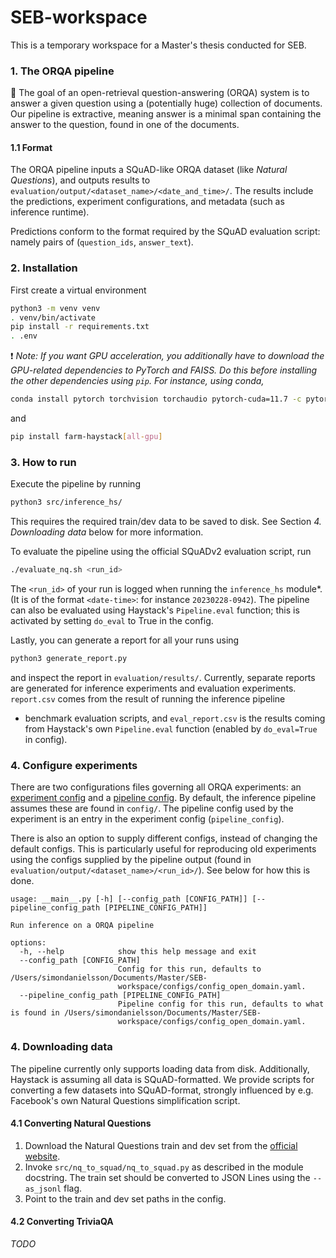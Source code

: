 # SEB-workspace

This is a temporary workspace for a Master's thesis conducted for SEB.

### 1. The ORQA pipeline 

:checkered_flag: The goal of an open-retrieval question-answering (ORQA) system is to answer a given question
using a (potentially huge) collection of documents. Our pipeline is extractive, meaning answer 
is a minimal span containing the answer to the question, found in one of the documents. 


#### 1.1 Format 
The ORQA pipeline inputs a SQuAD-like ORQA dataset (like *Natural Questions*), 
and outputs results to `evaluation/output/<dataset_name>/<date_and_time>/`. The results 
include the predictions, experiment configurations, and metadata (such as inference runtime). 

Predictions conform to the format required by the SQuAD evaluation script: namely pairs of 
(`question_ids`, `answer_text`).

### 2. Installation

First create a virtual environment

```bash
python3 -m venv venv
. venv/bin/activate
pip install -r requirements.txt
. .env
```

:exclamation: *Note: If you want GPU acceleration, you additionally have to download the 
GPU-related dependencies to PyTorch and FAISS. Do this before installing the other dependencies
using `pip`. For instance, using conda,*

```bash
conda install pytorch torchvision torchaudio pytorch-cuda=11.7 -c pytorch -c nvidia
```

and 

```bash
pip install farm-haystack[all-gpu] 
```

### 3. How to run

Execute the pipeline by running 

```bash
python3 src/inference_hs/
```

This requires the required train/dev data to be saved to disk. See Section 
*4. Downloading data* below for more information.   

To evaluate the pipeline using the official SQuADv2 evaluation script, run

```bash
./evaluate_nq.sh <run_id>
```

The `<run_id>` of your run is logged when running the `inference_hs` module*. (It is of the format 
`<date-time>`: for instance `20230228-0942`). The pipeline can also be evaluated using Haystack's 
`Pipeline.eval` function; this is activated by setting `do_eval` to True in the config. 

Lastly, you can generate a report for all your runs using 

```bash
python3 generate_report.py
```

and inspect the report in `evaluation/results/`. Currently, separate reports are generated for inference 
experiments and evaluation experiments. `report.csv` comes from the result of running the inference pipeline 
+ benchmark evaluation scripts, and `eval_report.csv` is the results coming from Haystack's own `Pipeline.eval` function (enabled by `do_eval=True` in config).

### 4. Configure experiments

There are two configurations files governing all ORQA experiments: 
an [experiment config](configs/config_open_domain.yaml) and a 
[pipeline config](configs/basic.haystack-pipeline.yml). By default, the inference 
pipeline assumes these are found in `config/`. The pipeline config used by the experiment
is an entry in the experiment config (`pipeline_config`). 

There is also an option to supply different configs, instead of changing the default configs.
This is particularly useful for reproducing old experiments using the configs supplied by the pipeline 
output (found in `evaluation/output/<dataset_name>/<run_id>/`). See below for how this is done.

```
usage: __main__.py [-h] [--config_path [CONFIG_PATH]] [--pipeline_config_path [PIPELINE_CONFIG_PATH]]

Run inference on a ORQA pipeline

options:
  -h, --help            show this help message and exit
  --config_path [CONFIG_PATH]
                        Config for this run, defaults to /Users/simondanielsson/Documents/Master/SEB-
                        workspace/configs/config_open_domain.yaml.
  --pipeline_config_path [PIPELINE_CONFIG_PATH]
                        Pipeline config for this run, defaults to what is found in /Users/simondanielsson/Documents/Master/SEB-
                        workspace/configs/config_open_domain.yaml.
```

### 4. Downloading data

The pipeline currently only supports loading data from disk. Additionally, Haystack
is assuming all data is SQuAD-formatted. We provide scripts for converting a few datasets into
SQuAD-format, strongly influenced by e.g. Facebook's own Natural Questions simplification script. 

#### 4.1 Converting Natural Questions
1. Download the Natural Questions train and dev set from the [official website](https://ai.google.com/research/NaturalQuestions/download).
2. Invoke `src/nq_to_squad/nq_to_squad.py` as described in the module docstring. The train set should 
be converted to JSON Lines using the `--as_jsonl` flag.
3. Point to the train and dev set paths in the config.

#### 4.2 Converting TriviaQA

_TODO_
